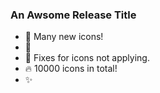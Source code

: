 ### An Awsome Release Title
* :rocket: Many new icons! 
* :rainbow:
* :tada: Fixes for icons not applying.
* :fire: 10000 icons in total!
* :sparkles:

